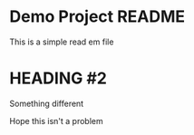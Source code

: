# Demo Project README

This is a simple read em file

# HEADING #2


Something different

Hope this isn't a problem